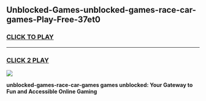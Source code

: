 
## Unblocked-Games-unblocked-games-race-car-games-Play-Free-37et0
<h3>
<a href="https://premium76.site?title=unblocked-games-race-car-games&ref=20A">CLICK TO PLAY</a></h3>
<hr>

<h3>
<a href="https://premium76.site?title=unblocked-games-race-car-games&ref=20A">CLICK 2 PLAY</a>
  
</h3>

<a href="https://premium76.site?title=unblocked-games-race-car-games&ref=20A"><img src="https://clearcache.store/games.png"></a>


**unblocked-games-race-car-games games unblocked: Your Gateway to Fun and Accessible Online Gaming**
